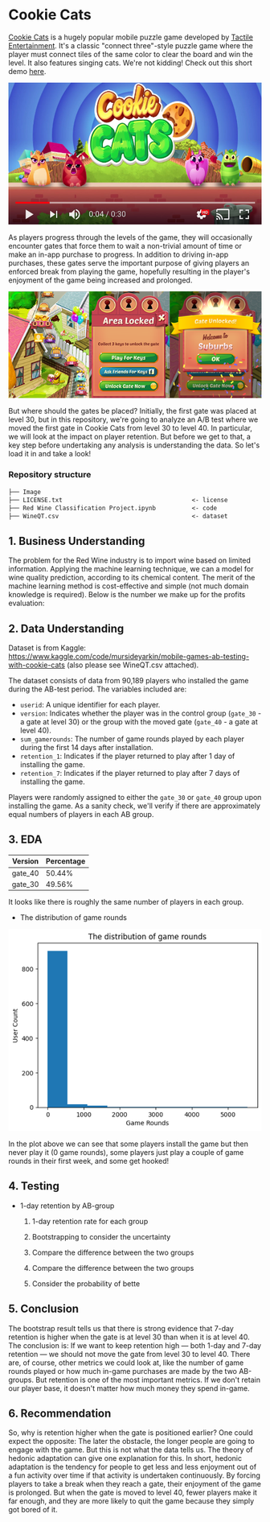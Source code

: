 # Cookie Cats

[Cookie Cats](https://www.facebook.com/cookiecatsgame) is a hugely popular mobile puzzle game developed by [Tactile Entertainment](http://tactile.dk). It's a classic "connect three"-style puzzle game where the player must connect tiles of the same color to clear the board and win the level. It also features singing cats. We're not kidding! Check out this short demo [here](https://youtu.be/GaP5f0jVTWE).

[![Cookie Cats Video](https://github.com/Taweilo/cookie_cats/blob/main/Image/cookie_cats_video.jpeg)](https://youtu.be/GaP5f0jVTWE)

As players progress through the levels of the game, they will occasionally encounter gates that force them to wait a non-trivial amount of time or make an in-app purchase to progress. In addition to driving in-app purchases, these gates serve the important purpose of giving players an enforced break from playing the game, hopefully resulting in the player's enjoyment of the game being increased and prolonged.

![CC Gates](https://github.com/Taweilo/cookie_cats/blob/main/Image/cc_gates.png)

But where should the gates be placed? Initially, the first gate was placed at level 30, but in this repository, we're going to analyze an A/B test where we moved the first gate in Cookie Cats from level 30 to level 40. In particular, we will look at the impact on player retention. But before we get to that, a key step before undertaking any analysis is understanding the data. So let's load it in and take a look!



### Repository structure

```
├── Image
├── LICENSE.txt                                    <- license
├── Red Wine Classification Project.ipynb          <- code
├── WineQT.csv                                     <- dataset
```

## 1. Business Understanding
The problem for the Red Wine industry is to import wine based on limited information. Applying the machine learning technique, we can a model for wine quality prediction, according to its chemical content. The merit of the machine learning method is cost-effective and simple (not much domain knowledge is required). Below is the number we make up for the profits evaluation:


## 2. Data Understanding

Dataset is from Kaggle: https://www.kaggle.com/code/mursideyarkin/mobile-games-ab-testing-with-cookie-cats (also please see WineQT.csv attached). 

The dataset consists of data from 90,189 players who installed the game during the AB-test period. The variables included are:

- `userid`: A unique identifier for each player.
- `version`: Indicates whether the player was in the control group (`gate_30` - a gate at level 30) or the group with the moved gate (`gate_40` - a gate at level 40).
- `sum_gamerounds`: The number of game rounds played by each player during the first 14 days after installation.
- `retention_1`: Indicates if the player returned to play after 1 day of installing the game.
- `retention_7`: Indicates if the player returned to play after 7 days of installing the game.

Players were randomly assigned to either the `gate_30` or `gate_40` group upon installing the game. As a sanity check, we'll verify if there are approximately equal numbers of players in each AB group.

## 3. EDA
| Version | Percentage |
|---------|------------|
| gate_40 | 50.44%     |
| gate_30 | 49.56%     |

It looks like there is roughly the same number of players in each group. 

- The distribution of game rounds
  
![CC Gates](https://github.com/Taweilo/cookie_cats/blob/main/Image/The%20distribution%20of%20game%20rounds.png)

In the plot above we can see that some players install the game but then never play it (0 game rounds), some players just play a couple of game rounds in their first week, and some get hooked!

## 4. Testing
- 1-day retention by AB-group
  1. 1-day retention rate for each group
  
  2. Bootstrapping to consider the uncertainty
     
  4. Compare the difference between the two groups
  
  5. Compare the difference between the two groups
     
  6. Consider the probability of bette

## 5. Conclusion
The bootstrap result tells us that there is strong evidence that 7-day retention is higher when the gate is at level 30 than when it is at level 40. The conclusion is: If we want to keep retention high — both 1-day and 7-day retention — we should not move the gate from level 30 to level 40. There are, of course, other metrics we could look at, like the number of game rounds played or how much in-game purchases are made by the two AB-groups. But retention is one of the most important metrics. If we don't retain our player base, it doesn't matter how much money they spend in-game.

## 6. Recommendation
So, why is retention higher when the gate is positioned earlier? One could expect the opposite: The later the obstacle, the longer people are going to engage with the game. But this is not what the data tells us. The theory of hedonic adaptation can give one explanation for this. In short, hedonic adaptation is the tendency for people to get less and less enjoyment out of a fun activity over time if that activity is undertaken continuously. By forcing players to take a break when they reach a gate, their enjoyment of the game is prolonged. But when the gate is moved to level 40, fewer players make it far enough, and they are more likely to quit the game because they simply got bored of it.

 

